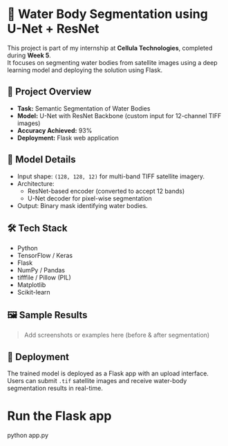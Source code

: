 # 🌊 Water Body Segmentation using U-Net + ResNet

This project is part of my internship at **Cellula Technologies**, completed during **Week 5**.  
It focuses on segmenting water bodies from satellite images using a deep learning model and deploying the solution using Flask.

## 📌 Project Overview

- **Task:** Semantic Segmentation of Water Bodies
- **Model:** U-Net with ResNet Backbone (custom input for 12-channel TIFF images)
- **Accuracy Achieved:** 93%
- **Deployment:** Flask web application

## 🧠 Model Details

- Input shape: `(128, 128, 12)` for multi-band TIFF satellite imagery.
- Architecture: 
  - ResNet-based encoder (converted to accept 12 bands)
  - U-Net decoder for pixel-wise segmentation
- Output: Binary mask identifying water bodies.

## 🛠️ Tech Stack

- Python
- TensorFlow / Keras
- Flask
- NumPy / Pandas
- tifffile / Pillow (PIL)
- Matplotlib
- Scikit-learn

## 🖼️ Sample Results

> Add screenshots or examples here (before & after segmentation)

## 🚀 Deployment

The trained model is deployed as a Flask app with an upload interface.  
Users can submit `.tif` satellite images and receive water-body segmentation results in real-time.


# Run the Flask app
python app.py
